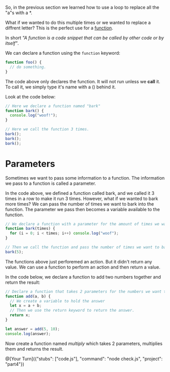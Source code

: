 So, in the previous section we learned how to use a loop to replace all the "a"s with a \*.

What if we wanted to do this multiple times or we wanted to replace a diffrent letter? This is the perfect use for a [function](https://developer.mozilla.org/en-US/docs/Glossary/Function).

In short _"A function is a code snippet that can be called by other code or by itself"_.

We can declare a function using the `function` keyword:

```javascript
function foo() {
  // do something.
}
```

The code above only declares the function. It will not run unless we **call** it. To call it, we simply type it's name with a () behind it.

Look at the code below:

```javascript runnable
// Here we declare a function named "bark"
function bark() {
  console.log("woof!");
}

// Here we call the function 3 times.
bark();
bark();
bark();
```

# Parameters

Sometimes we want to pass some information to a function. The information we pass to a function is called a parameter.

In the code above, we defined a function called bark, and we called it 3 times in a row to make it run 3 times. However, what if we wanted to bark more times? We can pass the number of times we want to bark into the function. The parameter we pass then becomes a variable available to the function.

```javascript runnable
// We declare a function with a parameter for the amount of times we want to bark.
function bark(times) {
  for (i = 0; i < times; i++) console.log("woof");
}

// Then we call the function and pass the number of times we want to bark as a parameter
bark(5);
```

The functions above just perforemed an action. But it didn't return any value. We can use a function to perform an action and then return a value.

In the code below, we declare a function to add two numbers together and return the result:
```javascript runnable
// Declare a function that takes 2 parameters for the numbers we want to add
function add(a, b) {
  // We create a variable to hold the answer
  let x = a + b;
  // Then we use the return keyword to return the answer.
  return x;
}

let answer = add(5, 10);
console.log(answer);
```

Now create a function named _multiply_ which takes 2 parameters, multiplies them and returns the result.

@[Your Turn]({"stubs": ["code.js"], "command": "node check.js", "project": "part4"})